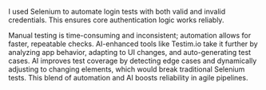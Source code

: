I used Selenium to automate login tests with both valid and invalid credentials. This ensures core authentication logic works reliably.

Manual testing is time-consuming and inconsistent; automation allows for faster, repeatable checks. AI-enhanced tools like Testim.io take it further by analyzing app behavior, adapting to UI changes, and auto-generating test cases. AI improves test coverage by detecting edge cases and dynamically adjusting to changing elements, which would break traditional Selenium tests. This blend of automation and AI boosts reliability in agile pipelines.
